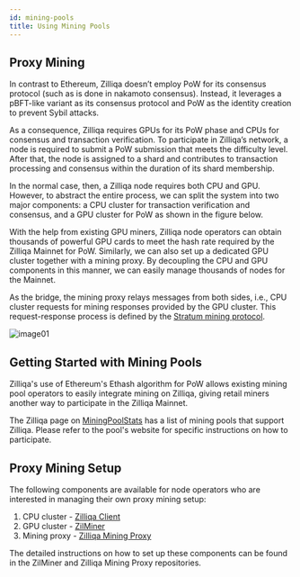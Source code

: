 ```yaml
---
id: mining-pools
title: Using Mining Pools
---
```

## Proxy Mining

In contrast to Ethereum, Zilliqa doesn’t employ PoW for its consensus protocol (such as is done in nakamoto consensus). Instead, it leverages a pBFT-like variant as its consensus protocol and PoW as the identity creation to prevent Sybil attacks.

As a consequence, Zilliqa requires GPUs for its PoW phase and CPUs for consensus and transaction verification. To participate in Zilliqa’s network, a node is required to submit a PoW submission that meets the difficulty level. After that, the node is assigned to a shard and contributes to transaction processing and consensus within the duration of its shard membership.

In the normal case, then, a Zilliqa node requires both CPU and GPU. However, to abstract the entire process, we can split the system into two major components: a CPU cluster for transaction verification and consensus, and a GPU cluster for PoW as shown in the figure below.

With the help from existing GPU miners, Zilliqa node operators can obtain thousands of powerful GPU cards to meet the hash rate required by the Zilliqa Mainnet for PoW. Similarly, we can also set up a dedicated GPU cluster together with a mining proxy. By decoupling the CPU and GPU components in this manner, we can easily manage thousands of nodes for the Mainnet.

As the bridge, the mining proxy relays messages from both sides, i.e., CPU cluster requests for mining responses provided by the GPU cluster. This request-response process is defined by the [Stratum mining protocol](https://en.bitcoin.it/wiki/Stratum_mining_protocol).

![image01](../assets/proxy-mining.png)

## Getting Started with Mining Pools

Zilliqa's use of Ethereum's Ethash algorithm for PoW allows existing mining pool operators to easily integrate mining on Zilliqa, giving retail miners another way to participate in the Zilliqa Mainnet.

The Zilliqa page on [MiningPoolStats](https://miningpoolstats.stream/zilliqa) has a list of mining pools that support Zilliqa. Please refer to the pool's website for specific instructions on how to participate.

## Proxy Mining Setup

The following components are available for node operators who are interested in managing their own proxy mining setup:

1. CPU cluster - [Zilliqa Client](https://github.com/Zilliqa/Zilliqa)
1. GPU cluster - [ZilMiner](https://github.com/DurianStallSingapore/ZILMiner)
1. Mining proxy - [Zilliqa Mining Proxy](https://github.com/DurianStallSingapore/Zilliqa-Mining-Proxy)

The detailed instructions on how to set up these components can be found in the ZilMiner and Zilliqa Mining Proxy repositories.